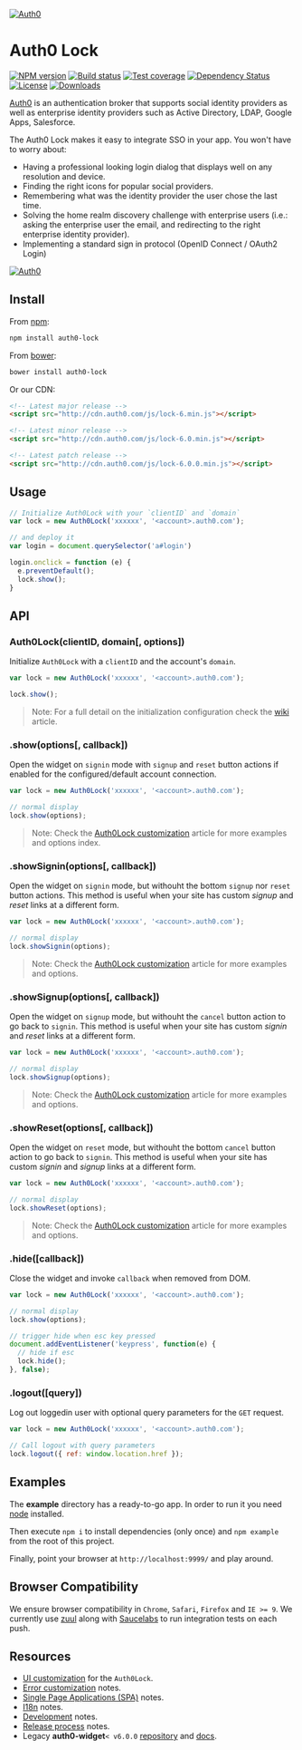 [![Auth0](https://i.cloudup.com/9sk1vhcfbS.png)](http://auth0.com)

# Auth0 Lock
[![NPM version][npm-image]][npm-url]
[![Build status][strider-image]][strider-url]
[![Test coverage][coveralls-image]][coveralls-url]
[![Dependency Status][david-image]][david-url]
[![License][license-image]][license-url]
[![Downloads][downloads-image]][downloads-url]

[Auth0](https://auth0.com) is an authentication broker that supports social identity providers as well as enterprise identity providers such as Active Directory, LDAP, Google Apps, Salesforce.

The Auth0 Lock makes it easy to integrate SSO in your app. You won't have to worry about:
* Having a professional looking login dialog that displays well on any resolution and device.
* Finding the right icons for popular social providers.
* Remembering what was the identity provider the user chose the last time.
* Solving the home realm discovery challenge with enterprise users (i.e.: asking the enterprise user the email, and redirecting to the right enterprise identity provider).
* Implementing a standard sign in protocol (OpenID Connect / OAuth2 Login)

[![Auth0](https://i.cloudup.com/6opoEX_Z9z.png)](http://auth0.com)

## Install

From [npm](https://npmjs.org):

```sh
npm install auth0-lock
```

From [bower](http://bower.io):

```sh
bower install auth0-lock
```

Or our CDN:

```html
<!-- Latest major release -->
<script src="http://cdn.auth0.com/js/lock-6.min.js"></script>

<!-- Latest minor release -->
<script src="http://cdn.auth0.com/js/lock-6.0.min.js"></script>

<!-- Latest patch release -->
<script src="http://cdn.auth0.com/js/lock-6.0.0.min.js"></script>
```

## Usage

```js
// Initialize Auth0Lock with your `clientID` and `domain`
var lock = new Auth0Lock('xxxxxx', '<account>.auth0.com');

// and deploy it
var login = document.querySelector('a#login')

login.onclick = function (e) {
  e.preventDefault();
  lock.show();
}

```

## API

### Auth0Lock(clientID, domain[, options])

Initialize `Auth0Lock` with a `clientID` and the account's `domain`.

```js
var lock = new Auth0Lock('xxxxxx', '<account>.auth0.com');

lock.show();
```

> Note: For a full detail on the initialization configuration check the [wiki][lock-initialization] article.


### .show(options[, callback])

Open the widget on `signin` mode with `signup` and `reset` button actions if enabled for the configured/default account connection.

```js
var lock = new Auth0Lock('xxxxxx', '<account>.auth0.com');

// normal display
lock.show(options);

```

> Note: Check the [Auth0Lock customization][lock-customization] article for more examples and options index.

### .showSignin(options[, callback])

Open the widget on `signin` mode, but withouht the bottom `signup` nor `reset` button actions. This method is useful when your site has custom *signup* and *reset* links at a different form.

```js
var lock = new Auth0Lock('xxxxxx', '<account>.auth0.com');

// normal display
lock.showSignin(options);

```
> Note: Check the [Auth0Lock customization][lock-customization] article for more examples and options.

### .showSignup(options[, callback])

Open the widget on `signup` mode, but withouht the `cancel` button action to go back to `signin`. This method is useful when your site has custom *signin* and *reset* links at a different form.

```js
var lock = new Auth0Lock('xxxxxx', '<account>.auth0.com');

// normal display
lock.showSignup(options);

```
> Note: Check the [Auth0Lock customization][lock-customization] article for more examples and options.

### .showReset(options[, callback])

Open the widget on `reset` mode, but withouht the bottom `cancel` button action to go back to `signin`.  This method is useful when your site has custom *signin* and *signup* links at a different form.

```js
var lock = new Auth0Lock('xxxxxx', '<account>.auth0.com');

// normal display
lock.showReset(options);
```

> Note: Check the [Auth0Lock customization][lock-customization] article for more examples and options.

### .hide([callback])

Close the widget and invoke `callback` when removed from DOM.

```js
var lock = new Auth0Lock('xxxxxx', '<account>.auth0.com');

// normal display
lock.show(options);

// trigger hide when esc key pressed
document.addEventListener('keypress', function(e) {
  // hide if esc
  lock.hide();
}, false);
```

### .logout([query])

Log out loggedin user with optional query parameters for the `GET` request.

```js
var lock = new Auth0Lock('xxxxxx', '<account>.auth0.com');

// Call logout with query parameters
lock.logout({ ref: window.location.href });
```

## Examples

The **example** directory has a ready-to-go app. In order to run it you need [node](http://nodejs.org/) installed.

Then execute `npm i` to install dependencies (only once) and `npm example` from the root of this project.

Finally, point your browser at `http://localhost:9999/` and play around.

## Browser Compatibility

We ensure browser compatibility in `Chrome`, `Safari`, `Firefox` and `IE >= 9`. We currently use [zuul](https://github.com/defunctzombie/zuul) along with [Saucelabs](https://saucelabs.com) to run integration tests on each push.

## Resources

* [UI customization][ui-customization] for the `Auth0Lock`.
* [Error customization][error-customization] notes.
* [Single Page Applications (SPA)][spa-notes] notes.
* [I18n][i18n-notes] notes.
* [Development][development-notes] notes.
* [Release process][release-process] notes.
* Legacy **auth0-widget**`< v6.0.0` [repository](https://github.com/auth0/widget) and [docs](https://docs.auth0.com/login-widget2).

<!-- Vaaaaarrsss -->

[download1]: https://raw.github.com/auth0/lock/master/build/auth0-lock.js
[download2]: https://raw.github.com/auth0/lock/master/build/auth0-lock.min.js

[npm-image]: https://img.shields.io/npm/v/auth0-lock.svg?style=flat-square
[npm-url]: https://npmjs.org/package/auth0-lock
[strider-image]: https://ci.auth0.com/auth0/lock/badge
[strider-url]: https://ci.auth0.com/auth0/lock
[coveralls-image]: https://img.shields.io/coveralls/auth0/lock.svg?style=flat-square
[coveralls-url]: https://coveralls.io/r/auth0/lock?branch=master
[david-image]: http://img.shields.io/david/auth0/lock.svg?style=flat-square
[david-url]: https://david-dm.org/auth0/lock
[license-image]: http://img.shields.io/npm/l/auth0-lock.svg?style=flat-square
[license-url]: LICENSE
[downloads-image]: http://img.shields.io/npm/dm/auth0-lock.svg?style=flat-square
[downloads-url]: https://npmjs.org/package/auth0-lock

[lock-initialization]: https://github.com/auth0/lock/wiki/Auth0lock-initialization
[lock-customization]: https://github.com/auth0/lock/wiki/Auth0lock-customization
[ui-customization]: https://github.com/auth0/lock/wiki/UI-customization
[error-customization]: https://github.com/auth0/lock/wiki/Customizing-error-messages
[spa-notes]: https://github.com/auth0/lock/wiki/Single-page-applications
[i18n-notes]: https://github.com/auth0/lock/wiki/I18n
[development-notes]: https://github.com/auth0/lock/wiki/Development-notes
[release-process]: https://github.com/auth0/lock/wiki/Release-process
